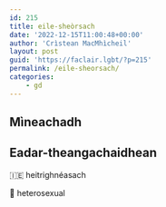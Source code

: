 ```yaml
---
id: 215
title: eile-sheòrsach
date: '2022-12-15T11:00:48+00:00'
author: 'Crìstean MacMhìcheil'
layout: post
guid: 'https://faclair.lgbt/?p=215'
permalink: /eile-sheorsach/
categories:
    - gd
---
```


## Mìneachadh

## Eadar-theangachaidhean

&#x1f1ee;&#x1f1ea; heitrighnéasach

&#x1f3f4;&#xe0067;&#xe0062;&#xe0065;&#xe006e;&#xe0067;&#xe007f; heterosexual
